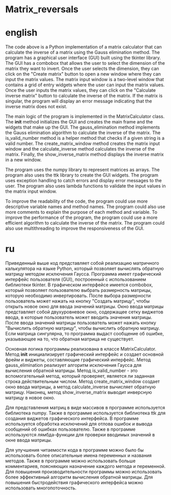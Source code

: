 # Matrix_reversals

# english
The code above is a Python implementation of a matrix calculator that can calculate the inverse of a matrix using the Gauss elimination method. The program has a graphical user interface (GUI) built using the tkinter library. The GUI has a combobox that allows the user to select the dimension of the matrix they want to invert. Once the user selects the dimension, they can click on the "Create matrix" button to open a new window where they can input the matrix values. The matrix input window is a two-level window that contains a grid of entry widgets where the user can input the matrix values. Once the user inputs the matrix values, they can click on the "Calculate inverse matrix" button to calculate the inverse of the matrix. If the matrix is singular, the program will display an error message indicating that the inverse matrix does not exist.

The main logic of the program is implemented in the MatrixCalculator class. The __init__ method initializes the GUI and creates the main frame and the widgets that make up the GUI. The gauss_elimination method implements the Gauss elimination algorithm to calculate the inverse of the matrix. The is_valid_number method is a helper method that checks if a given string is a valid number. The create_matrix_window method creates the matrix input window and the calculate_inverse method calculates the inverse of the matrix. Finally, the show_inverse_matrix method displays the inverse matrix in a new window.

The program uses the numpy library to represent matrices as arrays. The program also uses the ttk library to create the GUI widgets. The program uses exception handling to catch errors and display error messages to the user. The program also uses lambda functions to validate the input values in the matrix input window.

To improve the readability of the code, the program could use more descriptive variable names and method names. The program could also use more comments to explain the purpose of each method and variable. To improve the performance of the program, the program could use a more efficient algorithm to calculate the inverse of the matrix. The program could also use multithreading to improve the responsiveness of the GUI.

# ru

Приведенный выше код представляет собой реализацию матричного калькулятора на языке Python, который позволяет вычислять обратную матрицу методом исключения Гаусса. Программа имеет графический интерфейс пользователя (GUI), построенный с использованием библиотеки tkinter. В графическом интерфейсе имеется combobox, который позволяет пользователю выбрать размерность матрицы, которую необходимо инвертировать. После выбора размерности пользователь может нажать на кнопку "Создать матрицу", чтобы открыть новое окно для ввода значений матрицы. Окно ввода матрицы представляет собой двухуровневое окно, содержащее сетку виджетов ввода, в которые пользователь может вводить значения матрицы. После ввода значений матрицы пользователь может нажать кнопку "Вычислить обратную матрицу", чтобы вычислить обратную матрицу. Если матрица сингулярна, то программа выдаст сообщение об ошибке, указывающее на то, что обратная матрица не существует.

Основная логика программы реализована в классе MatrixCalculator. Метод __init__ инициализирует графический интерфейс и создает основной фрейм и виджеты, составляющие графический интерфейс. Метод gauss_elimination реализует алгоритм исключения Гаусса для вычисления обратной матрицы. Метод is_valid_number - это вспомогательный метод, который проверяет, является ли заданная строка действительным числом. Метод create_matrix_window создает окно ввода матрицы, а метод calculate_inverse вычисляет обратную матрицу. Наконец, метод show_inverse_matrix выводит инверсную матрицу в новое окно.

Для представления матриц в виде массивов в программе используется библиотека numpy. Также в программе используется библиотека ttk для создания виджетов графического интерфейса. В программе используется обработка исключений для отлова ошибок и вывода сообщений об ошибках пользователю. Также в программе используются лямбда-функции для проверки вводимых значений в окне ввода матрицы.

Для улучшения читаемости кода в программе можно было бы использовать более описательные имена переменных и названия методов. Также в программе можно использовать больше комментариев, поясняющих назначение каждого метода и переменной. Для повышения производительности программы можно использовать более эффективный алгоритм вычисления обратной матрицы. Для повышения быстродействия графического интерфейса можно использовать многопоточность.
